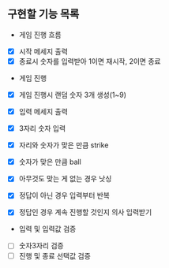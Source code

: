 ## 구현할 기능 목록
- 게임 진행 흐름
- [x] 시작 메세지 출력 
- [x] 종료시 숫자를 입력받아 1이면 재시작, 2이면 종료

- 게임 진행
- [x] 게임 진행시 랜덤 숫자 3개 생성(1~9)
- [x] 입력 메세지 출력
- [x] 3자리 숫자 입력
- [x] 자리와 숫자가 맞은 만큼 strike
- [x] 숫자가 맞은 만큼 ball
- [x] 아무것도 맞는 게 없는 경우 낫싱
- [x] 정답이 아닌 경우 입력부터 반복
- [x] 정답인 경우 계속 진행할 것인지 의사 입력받기


- 입력 및 입력값 검증
- [ ] 숫자3자리 검증
- [ ] 진행 및 종료 선택값 검증
